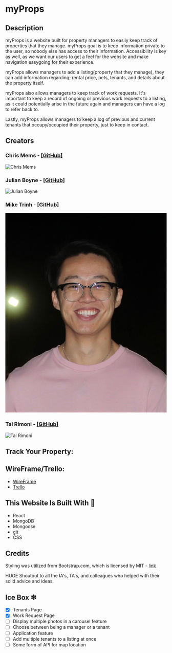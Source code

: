 # myProps

## Description

myProps is a website built for property managers to easily keep track of properties that they manage. myProps goal is to keep information private to the user, so nobody else has access to their information. Accessibility is key as well, as we want our users to get a feel for the website and make navigation easygoing for their experience.

myProps allows managers to add a listing(property that they manage), they can add information regarding; rental price, pets, tenants, and details about the property itself.

myProps also allows managers to keep track of work requests. It's important to keep a record of ongoing or previous work requests to a listing, as it could potentially arise in the future again and managers can have a log to refer back to.

Lastly, myProps allows managers to keep a log of previous and current tenants that occupy/occupied their property, just to keep in contact.

## Creators

### Chris Mems - [[GitHub]](https://github.com/cmthecoder)
![Chris Mems](public/Chris-Mems.jpg)

### Julian Boyne - [[GitHub]](https://github.com/julianboyne11)
![Julian Boyne](public/Julian-Boyne.jpg)

### Mike Trinh - [[GitHub]](https://github.com/hieptrinh96)
![Mike Trinh](public/Mike-Trinh.jpeg)

### Tal Rimoni - [[GitHub]](https://github.com/trimoni)
![Tal Rimoni](public/Tal.png)

## Track Your Property:

## WireFrame/Trello:
* [WireFrame](https://whimsical.com/myprops-XZbVRtQBww8pas2z7iJnei#)
* [Trello](https://trello.com/b/jlYFf4V7/myprops)

## This Website Is Built With 💪

* React
* MongoDB
* Mongoose
* git
* CSS

## Credits

Styling was utilized from Bootstrap.com, which is licensed by MIT - [link](https://react-bootstrap.github.io/)

HUGE Shoutout to all the IA's, TA's, and colleagues who helped with their solid advice and ideas.

## Ice Box ❇︎

- [x] Tenants Page
- [x] Work Request Page
- [ ] Display multiple photos in a carousel feature
- [ ] Choose between being a manager or a tenant
- [ ] Application feature
- [ ] Add multiple tenants to a listing at once
- [ ] Some form of API for map location
